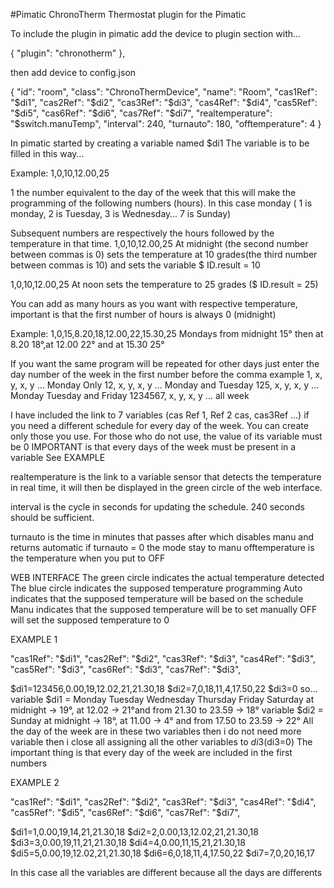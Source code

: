 #Pimatic ChronoTherm
Thermostat plugin for the Pimatic


To include the plugin in pimatic add the device to plugin section with...

{
  "plugin": "chronotherm"
},

then add device to config.json

{
  "id": "room",
  "class": "ChronoThermDevice",
  "name": "Room",
  "cas1Ref": "$di1",
  "cas2Ref": "$di2",
  "cas3Ref": "$di3",
  "cas4Ref": "$di4",
  "cas5Ref": "$di5",
  "cas6Ref": "$di6",
  "cas7Ref": "$di7",
  "realtemperature": "$switch.manuTemp",
  "interval": 240,
  "turnauto": 180,
  "offtemperature": 4
}


In pimatic started by creating a variable named $di1
The variable is to be filled in this way…

Example:
1,0,10,12.00,25

1 the number equivalent to the day of the week that this will make the programming of the following numbers (hours).
In this case monday ( 1 is monday, 2 is Tuesday, 3 is Wednesday… 7 is Sunday)

Subsequent numbers are respectively the hours followed by the temperature in that time.
1,0,10,12.00,25
At midnight (the second number between commas is 0) sets the temperature at 10 grades(the third number between commas is 10) and sets the variable $ ID.result = 10

1,0,10,12.00,25
At noon sets the temperature to 25 grades ($ ID.result = 25)

You can add as many hours as you want with respective temperature,
important is that the first number of hours is always 0 (midnight)

Example:
1,0,15,8.20,18,12.00,22,15.30,25
Mondays from midnight 15° then at 8.20 18°,at 12.00 22° and at 15.30 25°

If you want the same program will be repeated for other days
just enter the day number of the week in the first number before the comma
example
1, x, y, x, y … Monday Only
12, x, y, x, y … Monday and Tuesday
125, x, y, x, y … Monday Tuesday and Friday
1234567, x, y, x, y … all week

I have included the link to 7 variables (cas Ref 1, Ref 2 cas, cas3Ref …) if you need a different schedule for every day of the week.
You can create only those you use.
For those who do not use, the value of its variable must be 0
IMPORTANT is that every days of the week must be present in a variable
See EXAMPLE

realtemperature is the link to a variable sensor that detects the temperature in real time, it will then be displayed in the green circle of the web interface.

interval is the cycle in seconds for updating the schedule.
240 seconds should be sufficient.

turnauto is the time in minutes that passes after which disables manu and returns automatic
if turnauto = 0 the mode stay to manu
offtemperature is the temperature when you put to OFF

WEB INTERFACE
The green circle indicates the actual temperature detected
The blue circle indicates the supposed temperature programming
Auto indicates that the supposed temperature will be based on the schedule
Manu indicates that the supposed temperature will be to set manually
OFF will set the supposed temperature to 0

EXAMPLE 1

  "cas1Ref": "$di1",
  "cas2Ref": "$di2",
  "cas3Ref": "$di3",
  "cas4Ref": "$di3",
  "cas5Ref": "$di3",
  "cas6Ref": "$di3",
  "cas7Ref": "$di3",

$di1=123456,0.00,19,12.02,21,21.30,18
$di2=7,0,18,11,4,17.50,22
$di3=0
so…
variable $di1 = Monday Tuesday Wednesday Thursday Friday Saturday at midnight -> 19°,
at 12.02 -> 21°and from 21.30 to 23.59 -> 18°
variable $di2 = Sunday at midnight -> 18°, at 11.00 -> 4° and from 17.50 to 23.59 -> 22°
All the day of the week are in these two variables then i do not need more variable
then i close all assigning all the other variables to $di3 ($di3=0)
The important thing is that every day of the week are included in the first numbers

EXAMPLE 2

  "cas1Ref": "$di1",
  "cas2Ref": "$di2",
  "cas3Ref": "$di3",
  "cas4Ref": "$di4",
  "cas5Ref": "$di5",
  "cas6Ref": "$di6",
  "cas7Ref": "$di7",

$di1=1,0.00,19,14,21,21.30,18
$di2=2,0.00,13,12.02,21,21.30,18
$di3=3,0.00,19,11,21,21.30,18
$di4=4,0.00,11,15,21,21.30,18
$di5=5,0.00,19,12.02,21,21.30,18
$di6=6,0,18,11,4,17.50,22
$di7=7,0,20,16,17

In this case all the variables are different because all the days are differents

